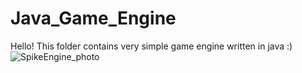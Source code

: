 # Java_Game_Engine
Hello!
This folder contains very simple game engine written in java :)
![SpikeEngine_photo](https://user-images.githubusercontent.com/72278818/115554126-6e17e100-a2ae-11eb-92ca-91d60455dc01.png)

